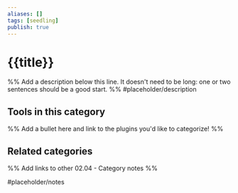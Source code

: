 ```yaml
---
aliases: []
tags: [seedling]
publish: true
---
```


# {{title}}

%% Add a description below this line. It doesn't need to be long: one or two sentences should be a good start. %%
#placeholder/description

## Tools in this category

%% Add a bullet here and link to the plugins you'd like to categorize! %%

## Related categories

%% Add links to other 02.04 - Category notes %%

#placeholder/notes
